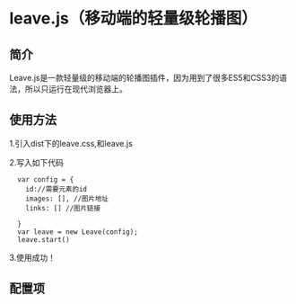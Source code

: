 # leave.js（移动端的轻量级轮播图）
## 简介
Leave.js是一款轻量级的移动端的轮播图插件，因为用到了很多ES5和CSS3的语法，所以只运行在现代浏览器上。
## 使用方法
1.引入dist下的leave.css,和leave.js

2.写入如下代码
```
  var config = {
    id://需要元素的id
    images: [], //图片地址
    links: [] //图片链接

  }
  var leave = new Leave(config);
  leave.start()
```
3.使用成功！
## 配置项
